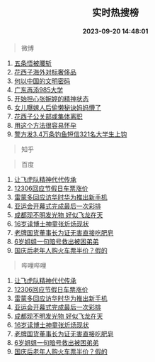 <div align="center"><h2>实时热搜榜</h2><h4>2023-09-20 14:48:01</h4></div>

> 微博  

1. [五条悟被腰斩](https://s.weibo.com/weibo?q=%E4%BA%94%E6%9D%A1%E6%82%9F%E8%A2%AB%E8%85%B0%E6%96%A9&t=31&band_rank=1&Refer=top)<br />
2. [花西子海外对标奢侈品](https://s.weibo.com/weibo?q=%23%E8%8A%B1%E8%A5%BF%E5%AD%90%E6%B5%B7%E5%A4%96%E5%AF%B9%E6%A0%87%E5%A5%A2%E4%BE%88%E5%93%81%23&t=31&band_rank=2&Refer=top)<br />
3. [何以中国的文明密码](https://s.weibo.com/weibo?q=%23%E4%BD%95%E4%BB%A5%E4%B8%AD%E5%9B%BD%E7%9A%84%E6%96%87%E6%98%8E%E5%AF%86%E7%A0%81%23&t=31&band_rank=3&Refer=top)<br />
4. [广东再添985大学](https://s.weibo.com/weibo?q=%23%E5%B9%BF%E4%B8%9C%E5%86%8D%E6%B7%BB985%E5%A4%A7%E5%AD%A6%23&t=31&band_rank=4&Refer=top)<br />
5. [开始担心张婉婷的精神状态](https://s.weibo.com/weibo?q=%23%E5%BC%80%E5%A7%8B%E6%8B%85%E5%BF%83%E5%BC%A0%E5%A9%89%E5%A9%B7%E7%9A%84%E7%B2%BE%E7%A5%9E%E7%8A%B6%E6%80%81%23&t=31&band_rank=5&Refer=top)<br />
6. [女儿曝嫁人后偷懒秘诀妈妈懵了](https://s.weibo.com/weibo?q=%23%E5%A5%B3%E5%84%BF%E6%9B%9D%E5%AB%81%E4%BA%BA%E5%90%8E%E5%81%B7%E6%87%92%E7%A7%98%E8%AF%80%E5%A6%88%E5%A6%88%E6%87%B5%E4%BA%86%23&t=31&band_rank=6&Refer=top)<br />
7. [花西子公关部或集体离职](https://s.weibo.com/weibo?q=%23%E8%8A%B1%E8%A5%BF%E5%AD%90%E5%85%AC%E5%85%B3%E9%83%A8%E6%88%96%E9%9B%86%E4%BD%93%E7%A6%BB%E8%81%8C%23&t=31&band_rank=7&Refer=top)<br />
8. [用这个方法很容易怀孕](https://s.weibo.com/weibo?q=%23%E7%94%A8%E8%BF%99%E4%B8%AA%E6%96%B9%E6%B3%95%E5%BE%88%E5%AE%B9%E6%98%93%E6%80%80%E5%AD%95%23&t=31&band_rank=8&Refer=top)<br />
9. [警方发3.4万条钓鱼短信321名大学生上钩](https://s.weibo.com/weibo?q=%23%E8%AD%A6%E6%96%B9%E5%8F%913.4%E4%B8%87%E6%9D%A1%E9%92%93%E9%B1%BC%E7%9F%AD%E4%BF%A1321%E5%90%8D%E5%A4%A7%E5%AD%A6%E7%94%9F%E4%B8%8A%E9%92%A9%23&t=31&band_rank=9&Refer=top)<br />

> 知乎  


> 百度  

1. [让飞虎队精神代代传承](https://www.baidu.com/s?wd=%E8%AE%A9%E9%A3%9E%E8%99%8E%E9%98%9F%E7%B2%BE%E7%A5%9E%E4%BB%A3%E4%BB%A3%E4%BC%A0%E6%89%BF&sa=fyb_news&rsv_dl=fyb_news)<br />
2. [12306回应节假日车票涨价](https://www.baidu.com/s?wd=12306%E5%9B%9E%E5%BA%94%E8%8A%82%E5%81%87%E6%97%A5%E8%BD%A6%E7%A5%A8%E6%B6%A8%E4%BB%B7&sa=fyb_news&rsv_dl=fyb_news)<br />
3. [雷蒙多回应访华时华为推出新手机](https://www.baidu.com/s?wd=%E9%9B%B7%E8%92%99%E5%A4%9A%E5%9B%9E%E5%BA%94%E8%AE%BF%E5%8D%8E%E6%97%B6%E5%8D%8E%E4%B8%BA%E6%8E%A8%E5%87%BA%E6%96%B0%E6%89%8B%E6%9C%BA&sa=fyb_news&rsv_dl=fyb_news)<br />
4. [亚运会开幕式完成最后一次彩排](https://www.baidu.com/s?wd=%E4%BA%9A%E8%BF%90%E4%BC%9A%E5%BC%80%E5%B9%95%E5%BC%8F%E5%AE%8C%E6%88%90%E6%9C%80%E5%90%8E%E4%B8%80%E6%AC%A1%E5%BD%A9%E6%8E%92&sa=fyb_news&rsv_dl=fyb_news)<br />
5. [成都现不明发光物 好似飞龙在天](https://www.baidu.com/s?wd=%E6%88%90%E9%83%BD%E7%8E%B0%E4%B8%8D%E6%98%8E%E5%8F%91%E5%85%89%E7%89%A9+%E5%A5%BD%E4%BC%BC%E9%A3%9E%E9%BE%99%E5%9C%A8%E5%A4%A9&sa=fyb_news&rsv_dl=fyb_news)<br />
6. [16岁读博士神童张炘炀现状](https://www.baidu.com/s?wd=16%E5%B2%81%E8%AF%BB%E5%8D%9A%E5%A3%AB%E7%A5%9E%E7%AB%A5%E5%BC%A0%E7%82%98%E7%82%80%E7%8E%B0%E7%8A%B6&sa=fyb_news&rsv_dl=fyb_news)<br />
7. [老牌国货董事长为证无害直接吃肥皂](https://www.baidu.com/s?wd=%E8%80%81%E7%89%8C%E5%9B%BD%E8%B4%A7%E8%91%A3%E4%BA%8B%E9%95%BF%E4%B8%BA%E8%AF%81%E6%97%A0%E5%AE%B3%E7%9B%B4%E6%8E%A5%E5%90%83%E8%82%A5%E7%9A%82&sa=fyb_news&rsv_dl=fyb_news)<br />
8. [6岁姐姐一句暗号救出被困弟弟](https://www.baidu.com/s?wd=6%E5%B2%81%E5%A7%90%E5%A7%90%E4%B8%80%E5%8F%A5%E6%9A%97%E5%8F%B7%E6%95%91%E5%87%BA%E8%A2%AB%E5%9B%B0%E5%BC%9F%E5%BC%9F&sa=fyb_news&rsv_dl=fyb_news)<br />
9. [国庆后老年人购火车票半价？假的](https://www.baidu.com/s?wd=%E5%9B%BD%E5%BA%86%E5%90%8E%E8%80%81%E5%B9%B4%E4%BA%BA%E8%B4%AD%E7%81%AB%E8%BD%A6%E7%A5%A8%E5%8D%8A%E4%BB%B7%EF%BC%9F%E5%81%87%E7%9A%84&sa=fyb_news&rsv_dl=fyb_news)<br />

> 哔哩哔哩  

1. [让飞虎队精神代代传承](https://www.baidu.com/s?wd=%E8%AE%A9%E9%A3%9E%E8%99%8E%E9%98%9F%E7%B2%BE%E7%A5%9E%E4%BB%A3%E4%BB%A3%E4%BC%A0%E6%89%BF&sa=fyb_news&rsv_dl=fyb_news)<br />
2. [12306回应节假日车票涨价](https://www.baidu.com/s?wd=12306%E5%9B%9E%E5%BA%94%E8%8A%82%E5%81%87%E6%97%A5%E8%BD%A6%E7%A5%A8%E6%B6%A8%E4%BB%B7&sa=fyb_news&rsv_dl=fyb_news)<br />
3. [雷蒙多回应访华时华为推出新手机](https://www.baidu.com/s?wd=%E9%9B%B7%E8%92%99%E5%A4%9A%E5%9B%9E%E5%BA%94%E8%AE%BF%E5%8D%8E%E6%97%B6%E5%8D%8E%E4%B8%BA%E6%8E%A8%E5%87%BA%E6%96%B0%E6%89%8B%E6%9C%BA&sa=fyb_news&rsv_dl=fyb_news)<br />
4. [亚运会开幕式完成最后一次彩排](https://www.baidu.com/s?wd=%E4%BA%9A%E8%BF%90%E4%BC%9A%E5%BC%80%E5%B9%95%E5%BC%8F%E5%AE%8C%E6%88%90%E6%9C%80%E5%90%8E%E4%B8%80%E6%AC%A1%E5%BD%A9%E6%8E%92&sa=fyb_news&rsv_dl=fyb_news)<br />
5. [成都现不明发光物 好似飞龙在天](https://www.baidu.com/s?wd=%E6%88%90%E9%83%BD%E7%8E%B0%E4%B8%8D%E6%98%8E%E5%8F%91%E5%85%89%E7%89%A9+%E5%A5%BD%E4%BC%BC%E9%A3%9E%E9%BE%99%E5%9C%A8%E5%A4%A9&sa=fyb_news&rsv_dl=fyb_news)<br />
6. [16岁读博士神童张炘炀现状](https://www.baidu.com/s?wd=16%E5%B2%81%E8%AF%BB%E5%8D%9A%E5%A3%AB%E7%A5%9E%E7%AB%A5%E5%BC%A0%E7%82%98%E7%82%80%E7%8E%B0%E7%8A%B6&sa=fyb_news&rsv_dl=fyb_news)<br />
7. [老牌国货董事长为证无害直接吃肥皂](https://www.baidu.com/s?wd=%E8%80%81%E7%89%8C%E5%9B%BD%E8%B4%A7%E8%91%A3%E4%BA%8B%E9%95%BF%E4%B8%BA%E8%AF%81%E6%97%A0%E5%AE%B3%E7%9B%B4%E6%8E%A5%E5%90%83%E8%82%A5%E7%9A%82&sa=fyb_news&rsv_dl=fyb_news)<br />
8. [6岁姐姐一句暗号救出被困弟弟](https://www.baidu.com/s?wd=6%E5%B2%81%E5%A7%90%E5%A7%90%E4%B8%80%E5%8F%A5%E6%9A%97%E5%8F%B7%E6%95%91%E5%87%BA%E8%A2%AB%E5%9B%B0%E5%BC%9F%E5%BC%9F&sa=fyb_news&rsv_dl=fyb_news)<br />
9. [国庆后老年人购火车票半价？假的](https://www.baidu.com/s?wd=%E5%9B%BD%E5%BA%86%E5%90%8E%E8%80%81%E5%B9%B4%E4%BA%BA%E8%B4%AD%E7%81%AB%E8%BD%A6%E7%A5%A8%E5%8D%8A%E4%BB%B7%EF%BC%9F%E5%81%87%E7%9A%84&sa=fyb_news&rsv_dl=fyb_news)<br />
